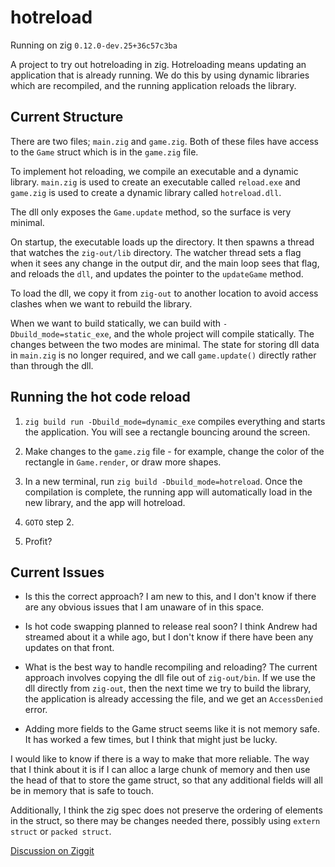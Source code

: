# hotreload

Running on zig `0.12.0-dev.25+36c57c3ba`

A project to try out hotreloading in zig. Hotreloading means updating an
application that is already running. We do this by using dynamic libraries
which are recompiled, and the running application reloads the library.

## Current Structure
There are two files; `main.zig` and `game.zig`. Both of these files have access
to the `Game` struct which is in the `game.zig` file.

To implement hot reloading, we compile an executable and a dynamic library.
`main.zig` is used to create an executable called `reload.exe` 
and `game.zig` is used to create a dynamic library called `hotreload.dll`.

The dll only exposes the `Game.update` method, so the surface is very
minimal. 

On startup, the executable loads up the directory. It then spawns a thread that
watches the `zig-out/lib` directory. The watcher thread sets a flag when it sees
any change in the output dir, and the main loop sees that flag, and reloads the
`dll`, and updates the pointer to the `updateGame` method.

To load the dll, we copy it from `zig-out` to another location to avoid access
clashes when we want to rebuild the library.

When we want to build statically, we can build with `-Dbuild_mode=static_exe`,
and the whole project will compile statically. The changes between the two
modes are minimal. The state for storing dll data in `main.zig` is no longer
required, and we call `game.update()` directly rather than through the dll.

## Running the hot code reload
1. `zig build run -Dbuild_mode=dynamic_exe` compiles everything and starts 
the application. You will see a rectangle bouncing around the screen.

2. Make changes to the `game.zig` file - for example, change the
color of the rectangle in `Game.render`, or draw more shapes.

3. In a new terminal, run `zig build -Dbuild_mode=hotreload`. Once the compilation
is complete, the running app will automatically load in the new library, and the
app will hotreload.

4. `GOTO` step 2.

5. Profit?

## Current Issues

- Is this the correct approach? I am new to this, and I don't know if there are any
obvious issues that I am unaware of in this space.

- Is hot code swapping planned to release real soon? I think Andrew had streamed about
it a while ago, but I don't know if there have been any updates on that front.

- What is the best way to handle recompiling and reloading? The current approach involves
copying the dll file out of `zig-out/bin`. If we use the dll directly from `zig-out`, then
the next time we try to build the library, the application is already accessing the file, and
we get an `AccessDenied` error.

- Adding more fields to the Game struct seems like it is not memory safe. It has worked
a few times, but I think that might just be lucky.

I would like to know if there is a way to
make that more reliable. The way that I think about it is if I can alloc a large chunk of memory
and then use the head of that to store the game struct, so that any additional fields will all
be in memory that is safe to touch.

Additionally, I think the zig spec does not preserve the ordering of elements in the struct, so
there may be changes needed there, possibly using `extern struct` or `packed struct`.

[Discussion on Ziggit](https://ziggit.dev/t/hotreloading-in-zig/1737)
